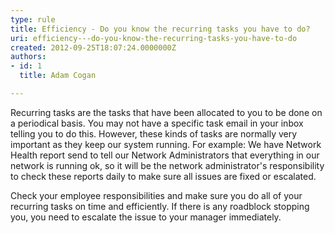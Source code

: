 ```yaml
---
type: rule
title: Efficiency - Do you know the recurring tasks you have to do?
uri: efficiency---do-you-know-the-recurring-tasks-you-have-to-do
created: 2012-09-25T18:07:24.0000000Z
authors:
- id: 1
  title: Adam Cogan

---
```


 
Recurring tasks are the tasks that have been allocated to you to be done on a periodical basis.                      You may not have a specific task email in your inbox telling you to do this.                      However, these kinds of tasks are normally very important as they keep our system running.                      For example: We have Network Health report send to tell our Network Administrators that                      everything in our network is running ok, so it will be the network administrator's responsibility                      to check these reports daily to make sure all issues are fixed or escalated.
 
Check your employee responsibilities and make sure you do all of your recurring tasks on time and efficiently.                      If there is any roadblock stopping you, you need to escalate the issue to your manager immediately.

